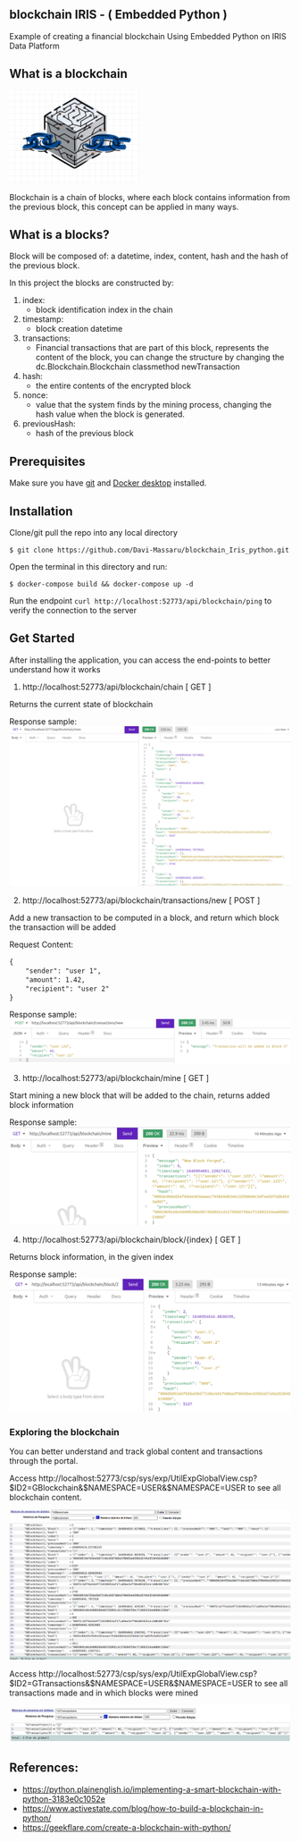 ## blockchain IRIS - ( Embedded Python )

Example of creating a financial blockchain Using Embedded Python on IRIS Data Platform

## What is a blockchain

<img src="https://raw.githubusercontent.com/Davi-Massaru/blockchain_Iris_python/main/img/ico.png"></img>

Blockchain is a chain of blocks, where each block contains information from the previous block, this concept can be applied in many ways.

## What is a blocks?

Block will be composed of: a datetime, index, content, hash and the hash of the previous block.

In this project the blocks are constructed by:

1. index:
    - block identification index in the chain 
2. timestamp:
    - block creation datetime 
3. transactions:
    - Financial transactions that are part of this block, represents the content of the block, you can change the structure by changing the dc.Blockchain.Blockchain classmethod newTransaction
4. hash:
    - the entire contents of the encrypted block
5. nonce:
    - value that the system finds by the mining process, changing the hash value when the block is generated.
6. previousHash:
    - hash of the previous block

## Prerequisites
Make sure you have [git](https://git-scm.com/book/en/v2/Getting-Started-Installing-Git) and [Docker desktop](https://www.docker.com/products/docker-desktop) installed.

## Installation 

Clone/git pull the repo into any local directory

```
$ git clone https://github.com/Davi-Massaru/blockchain_Iris_python.git
```

Open the terminal in this directory and run:

```
$ docker-compose build && docker-compose up -d
```

Run the endpoint ```curl http://localhost:52773/api/blockchain/ping``` to verify the connection to the server

## Get Started

After installing the application, you can access the end-points to better understand how it works

1. http://localhost:52773/api/blockchain/chain [ GET ]

Returns the current state of blockchain

Response sample:
<img src="https://raw.githubusercontent.com/Davi-Massaru/blockchain_Iris_python/main/img/chain.png"></img>

2. http://localhost:52773/api/blockchain/transactions/new [ POST ]

Add a new transaction to be computed in a block, and return which block the transaction will be added

Request Content:
```
{
	"sender": "user 1",
	"amount": 1.42,
	"recipient": "user 2"
}
```

Response sample:
<img src="https://raw.githubusercontent.com/Davi-Massaru/blockchain_Iris_python/main/img/transactions_new.png"></img>

3. http://localhost:52773/api/blockchain/mine [ GET ]

Start mining a new block that will be added to the chain, returns added block information

Response sample:
<img src="https://raw.githubusercontent.com/Davi-Massaru/blockchain_Iris_python/main/img/mine.png"></img>

4. http://localhost:52773/api/blockchain/block/{index} [ GET ]

Returns block information, in the given index

Response sample:
<img src="https://raw.githubusercontent.com/Davi-Massaru/blockchain_Iris_python/main/img/block.png"></img>

### Exploring the blockchain

You can better understand and track global content and transactions through the portal.

Access http://localhost:52773/csp/sys/exp/UtilExpGlobalView.csp?$ID2=GBlockchain&$NAMESPACE=USER&$NAMESPACE=USER to see all blockchain content.

<img src="https://raw.githubusercontent.com/Davi-Massaru/blockchain_Iris_python/main/img/globalGBlockchain.png"></img>

Access http://localhost:52773/csp/sys/exp/UtilExpGlobalView.csp?$ID2=GTransactions&$NAMESPACE=USER&$NAMESPACE=USER to see all transactions made and in which blocks were mined

<img src="https://raw.githubusercontent.com/Davi-Massaru/blockchain_Iris_python/main/img/globalGTransactions.png"></img>

## References:
- https://python.plainenglish.io/implementing-a-smart-blockchain-with-python-3183e0c1052e
- https://www.activestate.com/blog/how-to-build-a-blockchain-in-python/
- https://geekflare.com/create-a-blockchain-with-python/